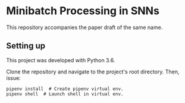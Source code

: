 # Minibatch Processing in SNNs

This repository accompanies the paper draft of the same name.

## Setting up

This project was developed with Python 3.6.

Clone the repository and navigate to the project's root directory. Then, issue:

```
pipenv install  # Create pipenv virtual env.
pipenv shell  # Launch shell in virtual env.
```
